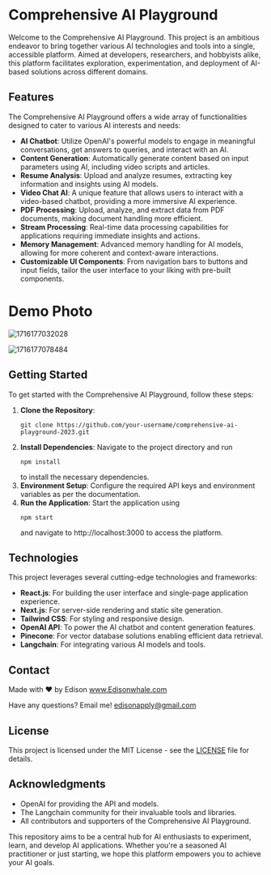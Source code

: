 # Comprehensive AI Playground 

Welcome to the Comprehensive AI Playground. This project is an ambitious endeavor to bring together various AI technologies and tools into a single, accessible platform. Aimed at developers, researchers, and hobbyists alike, this platform facilitates exploration, experimentation, and deployment of AI-based solutions across different domains.

## Features

The Comprehensive AI Playground offers a wide array of functionalities designed to cater to various AI interests and needs:

- **AI Chatbot**: Utilize OpenAI's powerful models to engage in meaningful conversations, get answers to queries, and interact with an AI.
- **Content Generation**: Automatically generate content based on input parameters using AI, including video scripts and articles.
- **Resume Analysis**: Upload and analyze resumes, extracting key information and insights using AI models.
- **Video Chat AI**: A unique feature that allows users to interact with a video-based chatbot, providing a more immersive AI experience.
- **PDF Processing**: Upload, analyze, and extract data from PDF documents, making document handling more efficient.
- **Stream Processing**: Real-time data processing capabilities for applications requiring immediate insights and actions.
- **Memory Management**: Advanced memory handling for AI models, allowing for more coherent and context-aware interactions.
- **Customizable UI Components**: From navigation bars to buttons and input fields, tailor the user interface to your liking with pre-built components.

# Demo Photo
![1716177032028](https://github.com/EdisonWhale/Comprehensive-AI-Playground/assets/103423072/34bb536e-56a4-49a5-b02e-5f6fe852804e)




![1716177078484](https://github.com/EdisonWhale/Comprehensive-AI-Playground/assets/103423072/8436d5bc-c16b-434b-bf9a-6e6aff35d69d)


## Getting Started

To get started with the Comprehensive AI Playground, follow these steps:

1. **Clone the Repository**: 
   ```
   git clone https://github.com/your-username/comprehensive-ai-playground-2023.git
   ```
2. **Install Dependencies**: Navigate to the project directory and run 
   ```
   npm install
   ```
   to install the necessary dependencies.
3. **Environment Setup**: Configure the required API keys and environment variables as per the documentation.
4. **Run the Application**: Start the application using 
   ```
   npm start
   ```
   and navigate to http://localhost:3000 to access the platform.

## Technologies

This project leverages several cutting-edge technologies and frameworks:

- **React.js**: For building the user interface and single-page application experience.
- **Next.js**: For server-side rendering and static site generation.
- **Tailwind CSS**: For styling and responsive design.
- **OpenAI API**: To power the AI chatbot and content generation features.
- **Pinecone**: For vector database solutions enabling efficient data retrieval.
- **Langchain**: For integrating various AI models and tools.

## Contact
Made with ❤️ by Edison www.Edisonwhale.com

Have any questions? Email me! edisonapply@gmail.com
## License

This project is licensed under the MIT License - see the [LICENSE](LICENSE) file for details.

## Acknowledgments

- OpenAI for providing the API and models.
- The Langchain community for their invaluable tools and libraries.
- All contributors and supporters of the Comprehensive AI Playground.

This repository aims to be a central hub for AI enthusiasts to experiment, learn, and develop AI applications. Whether you're a seasoned AI practitioner or just starting, we hope this platform empowers you to achieve your AI goals.

